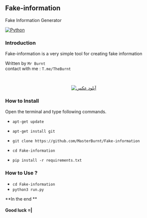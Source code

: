 ## Fake-information
Fake Information Generator


[![Python](https://img.shields.io/badge/language-Python%203-blue.svg)](https://www.python.org)

### Introduction
Fake-information is a very simple tool for creating fake information

Written by `Mr Burnt`
<br/>
contact with me : `T.me/TheBurnt`

<br>
<p align="center">
<a href="https://uupload.ir/view/screenshot_20210809-214238_kj40.jpg" target="_blank"><img src="https://s4.uupload.ir/files/screenshot_20210809-214238_kj40_thumb.jpg" border="0" alt="آپلود عکس" /></a>
</p>

### How to Install

Open the terminal and type following commands.

* `apt-get update`

* `apt-get install git`

* `git clone https://github.com/MasterBurnt/Fake-information`

* `cd Fake-information`

* `pip install -r requirements.txt`



### How to Use ?
 
*  `cd Fake-information`
*  `python3 run.py`
 

**In the end **

#### Good luck =|




